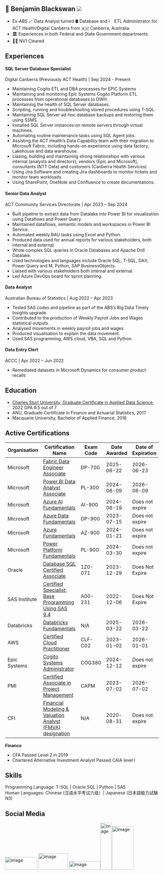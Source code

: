 ## 👋 Benjamin Blackswan  ![](https://komarev.com/ghpvc/?username=benjaminblackswan&color=blue)

            
* Ex-ABS 📈 Data Analyst turned 🛢 Database and <img width="15" height="15" alt="image" src="https://github.com/user-attachments/assets/327867b8-3609-43d7-b7a4-bc992534730b" />
ETL Administrator for ACT Health/Digital Canberra from 🇦🇺 Canberra, Australia.
* 🏛 Experiences in both Federal and State Government departments.
* 🕵🏻 NV1 Cleared


## Experiences

####  **SQL Server Database Specialist** 
Digital Canberra (Previously ACT Health) | Sep 2024 - Present
* Maintaining Cogito ETL and DBA processes for EPIC Systems
* Maintaining and monitoring Epic Systems Cogito Platform ETL processes from operational databases to DWH.
* Maintaining the health of SQL Server databases.
* Scripting, running and troubleshooting stored procedures using T-SQL.
* Maintaining SQL Server ad-hoc database backups and restoring them using SSMS.
* Installed SQL Server instances on remote servers through virtual machines.
* Automating routine maintenance tasks using SQL Agent jobs.
* Assisting the ACT Health’s Data Capability team with their migration to Microsoft Fabric, including hands-on experience using data factory, Lakehouse and data warehouse.
* Liasing, building and maintaining strong relationships with various internal (analysts and directors), vendors (Epic and Microsoft), consultants (NTT Data) and customers (Canberra Health Services) 
* Using Jira Software and creating Jira dashboards to monitor tickets and monitor team workloads.
* Using SharePoint, OneNote and Confluence to create documentations.

#### Senior Data Analyst
ACT Community Services Directorate | Apr 2023 – Sep 2024
* Built pipeline to extract data from Datalake into Power BI for visualization using Dataflows and Power Query.
* Maintained dataflows, semantic models and workspaces in Power BI Service.
* Automated weekly BAU tasks using Excel and Python.
* Produced data used for annual reports for various stakeholders, both internal and external.
* Wrote complex SQL queries in Oracle Databases and Apache Drill Datalake.
* Used technologies and languages include Oracle SQL, T-SQL, DAX, Power Query and M, Python, SAP BusinessObjects.
* Liaised with various stakeholders both internal and external.
* Led Azure DevOps board for sprint planning.


#### Data Analyst
Australian Bureau of Statistics | Aug 2022 – Apr 2023
* Tested SAS codes and pipeline as part of the ABS’s Big Data Timely Insights upgrade.
* Contributed to the production of Weekly Payroll Jobs and Wages statistical outputs.
* Analysed movements in weekly payroll jobs and wages.
* Produced visualisation to explain the data movement.
* Used SAS programming, AWS cloud, VBA, SQL and Python.


#### Data Entry Clert
ACCC | Apr 2022 – Jun 2022
* Remediated datasets in Microsoft Dynamics for consumer product recalls

## Education
* [Charles Sturt University, Graduate Certificate in Applied Data Science](https://www.myequals.net/sharelink/b685bd77-3baa-4aec-be40-16c5920776b3/d8b75971-d999-43f9-a4dd-11b531ba1c8b), 2022 GPA 6.5 out of 7
* ANU, Graduate Certificate in Finance and Actuarial Statistics, 2017
* Macquarie University, Bachelor of Applied Finance, 2016

## Active Certifications

|Organisation|Certification Name|Exam Code|Date Awarded|Date of Expiration|
|-------------|------------|------------|------------|------------|
|Microsoft|[Fabric Data Engineer Associate](https://learn.microsoft.com/api/credentials/share/en-us/Ben/5BD50860584A6C01?sharingId=907311E47E585488)|DP-700|2025-06-22|2026-06-23|
|Microsoft|[Power BI Data Analyst Associate](https://learn.microsoft.com/en-us/users/ben/credentials/d9cccfa80cf0c5b6)|PL-300|2024-06-09|2026-06-09|
|Microsoft|[Azure AI Fundamentals](https://learn.microsoft.com/en-us/users/ben/credentials/7c744207c72b92f5)|AI-900|2024-06-19|Does not expire|
|Microsoft|[Azure Data Fundamentals](https://learn.microsoft.com/en-us/users/ben/credentials/7c3d0edb35c96bcd)|DP-900|2023-07-15|Does not expire|
|Microsoft|[Azure Fundamentals](https://learn.microsoft.com/en-us/users/ben/credentials/245d00390241775d)|AZ-900|2024-01-21|Does not expire|
|Microsoft|[Power Platform Fundamentals](https://learn.microsoft.com/en-us/users/ben/credentials/6d9bde1a78ea6758)|PL-900|2024-03-30|Does not expire|
|Oracle|[Database SQL Certified Associate](https://catalog-education.oracle.com/ords/certview/sharebadge?id=1CC7EDBCCAD6C783CA6AC33E19B113ED3BA1121AAC068155332CF430EB87017C)|1Z0-071|2023-12-29|Does Not Expire|
|SAS Institute|[Certified Specialist: Base Programming Using SAS 9.4](https://www.credly.com/badges/98dfa795-4036-4b30-a89f-c374e7bcebfd)|A00-231|2022-12-06|Does Not Expire|
|Databricks|[Databricks Fundamentals](https://credentials.databricks.com/51a82c33-0e4e-461e-8ed8-98a491a0ed34#acc.XoNmS7QR)|N/A|2025-03-22|2026-03-22|
|AWS|[Certified Cloud Practitioner](https://www.credly.com/badges/0d0ea35d-e7ce-412c-aa1b-109b5d20cfb1)|CLF-C02|2023-01-02|2026-01-01|
|Epic Systems|[Cogito Systems Administrator](https://i.imgur.com/XfkR4xy.jpeg)|COG380|2024-12-12|Does not expire|
|PMI|[Certified Associate in Project Management](https://www.credly.com/badges/3975dc4e-7158-44f3-b116-bdad3b8acd9a)|CAPM|2023-07-02|2026-07-02|
|CFI|[Financial Modeling & Valuation Analyst (FMVA) designation](https://credentials.corporatefinanceinstitute.com/f32d8e09-8a91-4599-86b6-539622bdee03#acc.5IdE6FTQ)|N/A|2020-08-31|Does not expire|

**Finance**
* CFA Passed Level 2 in 2019
* Chartered Alternative Investment Analyst Passed CAIA level I

	
## Skills
Programming Language: T-SQL | Oracle SQL | Python | SAS <br>
Human Languages: Chinese (汉语水平考试六级）| Japanese (日本語能力試験N3)


## Social Media
[<img width="105" height="42" alt="image" src="https://github.com/user-attachments/assets/d1c1aed4-9ba0-449b-b6f0-fd29d73859d8" />](https://peerlist.io/benja/resume)
[<img width="96" height="54" alt="image" src="https://github.com/user-attachments/assets/c31b4c69-9d8f-43ce-bd01-ec159019b9dc" />](https://app.focusmate.com/user/benjaminblackswan) [<img width="103" height="28" alt="image" src="https://github.com/user-attachments/assets/48a22589-ab40-4b7a-942f-48c03cbce5ed" />](https://www.strava.com/athletes/93130346)[<img width="38" height="154" alt="image" src="https://github.com/user-attachments/assets/465297f6-c78e-4ece-b377-b1e15fa0e111" />](https://x.com/benblackswan)[<img width="71" height="143" alt="image" src="https://github.com/user-attachments/assets/0c0b9254-c8a8-4446-93a9-db9a32b65354" />](https://leetcode.com/u/benjaminblackswan/)






